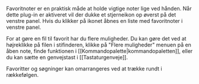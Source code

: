 Favoritnoter er en praktisk måde at holde vigtige noter lige ved hånden. Når dette plug-in er aktiveret vil der dukke et stjerneikon op øverst på det venstre panel. Hvis du klikker på ikonet åbnes en liste med favoritnoter i venstre panel.

For at gøre en fil til favorit har du flere muligheder. Du kan gøre det ved at højreklikke på filen i stifinderen, klikke på "Flere muligheder" menuen på en åben note, finde funktionen i [[Kommandopalette|kommandopaletten]], eller du kan sætte en genvejstast i [[Tastaturgenveje]].

Favoritter og søgninger kan omarrangeres ved at trække rundt i rækkefølgen.
